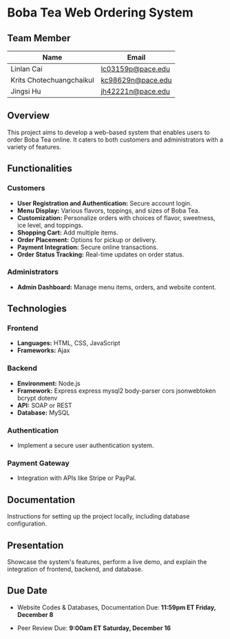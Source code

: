 
# **Boba Tea Web Ordering System**
## **Team Member**
| Name                     | Email                  |
|--------------------------|------------------------|
| Linlan Cai               | lc03159p@pace.edu      |
| Krits Chotechuangchaikul | kc98629n@pace.edu      |
| Jingsi Hu                | jh42221n@pace.edu      |


## **Overview**
This project aims to develop a web-based system that enables users to order Boba Tea online. It caters to both customers and administrators with a variety of features.

## **Functionalities**

### **Customers**
- **User Registration and Authentication:** Secure account login.
- **Menu Display:** Various flavors, toppings, and sizes of Boba Tea.
- **Customization:** Personalize orders with choices of flavor, sweetness, ice level, and toppings.
- **Shopping Cart:** Add multiple items.
- **Order Placement:** Options for pickup or delivery.
- **Payment Integration:** Secure online transactions.
- **Order Status Tracking:** Real-time updates on order status.

### **Administrators**
- **Admin Dashboard:** Manage menu items, orders, and website content.

## **Technologies**

### **Frontend**
- **Languages:** HTML, CSS, JavaScript
- **Frameworks:** Ajax

### **Backend**
- **Environment:** Node.js
- **Framework:** Express express mysql2 body-parser cors jsonwebtoken bcrypt dotenv
- **API:** SOAP or REST
- **Database:** MySQL

### **Authentication**
- Implement a secure user authentication system.

### **Payment Gateway**
- Integration with APIs like Stripe or PayPal.

## **Documentation**
Instructions for setting up the project locally, including database configuration.

## **Presentation**
Showcase the system's features, perform a live demo, and explain the integration of frontend, backend, and database.

## **Due Date**
- Website Codes & Databases, Documentation Due: **11:59pm ET Friday, December 8**

- Peer Review Due: **9:00am ET Saturday, December 16**
